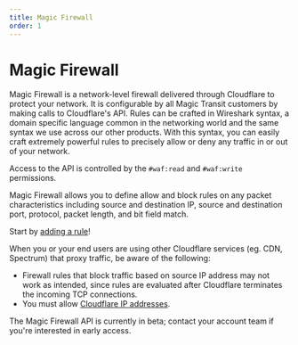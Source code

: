 ```yaml
---
title: Magic Firewall
order: 1
---
```


# Magic Firewall

Magic Firewall is a network-level firewall delivered through Cloudflare to protect your network. It is
configurable by all Magic Transit customers by making calls to Cloudflare's API. Rules can be crafted in
Wireshark syntax, a domain specific language common in the networking world and the same syntax we use
across our other products. With this syntax, you can easily craft extremely powerful rules to precisely
allow or deny any traffic in or out of your network.

Access to the API is controlled by the `#waf:read` and `#waf:write` permissions.

Magic Firewall allows you to define allow and block rules on any packet characteristics including source and destination IP, source and destination port, protocol, packet length, and bit field match.

Start by [adding a rule](/magic-firewall/adding-rules)!

<Aside type='warning' header='Important'>

When you or your end users are using other Cloudflare services (eg. CDN, Spectrum) that proxy traffic, be aware of the following:

- Firewall rules that block traffic based on source IP address may not work as intended, since rules are evaluated after Cloudflare terminates the incoming TCP connections.
- You must allow [Cloudflare IP addresses](https://www.cloudflare.com/ips/).

</Aside>

<Aside type="warning" header="Beta">

The Magic Firewall API is currently in beta; contact your account team if you're interested in early access.

</Aside>
